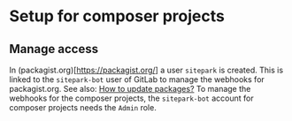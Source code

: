 # Setup for composer projects

## Manage access

In (packagist.org)[https://packagist.org/] a user `sitepark` is created. This is linked to the `sitepark-bot` user of GitLab to manage the webhooks for packagist.org. See also: [How to update packages?](https://packagist.org/about#how-to-update-packages)
To manage the webhooks for the composer projects, the `sitepark-bot` account for composer projects needs the `Admin` role.